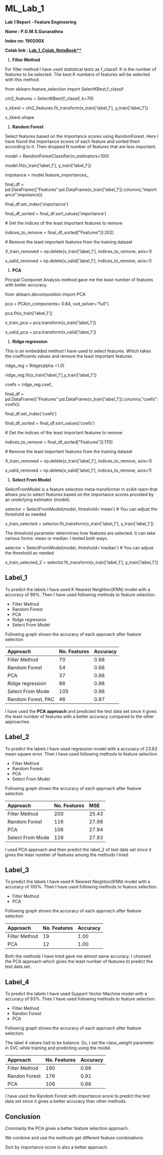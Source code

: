 # ML_Lab_1
<a name="_hdozfmfpopr7"></a>**Lab 1 Report - Feature Engineering**

**Name : P.G.M.S.Gunarathna** 

**Index no: 190200X**

**Colab link : [Lab_1_Colab_NoteBook**](https://colab.research.google.com/drive/11RJR7X_VPeabcDPl4rfxlnO8RJTbanVz?usp=sharing)**

1. **Filter Method**

For filter method I have used statistical tests as f\_classif. K is the number of features to be selected. The best K numbers of features will be selected with this method.

from sklearn.feature\_selection import SelectKBest,f\_classif

chi2\_features = SelectKBest(f\_classif, k=70)

x\_kbest = chi2\_features.fit\_transform(x\_train['label\_1'], y\_train['label\_1'])

x\_kbest.shape

1. **Random Forest**

Select features based on the importance scores using RandomForest. Here I have found the importance scores of each feature and sorted them according to it. Then dropped N number of features that are less important.

model = RandomForestClassifier(n\_estimators=100)

model.fit(x\_train['label\_1'], y\_train['label\_1'])  

impotance = model.feature\_importances\_

final\_df = pd.DataFrame({"Features":pd.DataFrame(x\_train['label\_1']).columns,"importance":impotance})

final\_df.set\_index('importance')

final\_df\_sorted = final\_df.sort\_values('importance')

\# Get the indices of the least important features to remove

indices\_to\_remove = final\_df\_sorted["Features"][:202]

\# Remove the least important features from the training dataset

X\_train\_removed = np.delete(x\_train['label\_1'], indices\_to\_remove, axis=1)

x\_valid\_removed = np.delete(x\_valid['label\_1'], indices\_to\_remove, axis=1)

1. **PCA**

Pricipal Componet Analysis method gave me the least number of features with better accuracy.

from sklearn.decomposition import PCA

pca = PCA(n\_components= 0.84, svd\_solver="full")

pca.fit(x\_train['label\_1'])

x\_train\_pca = pca.transform(x\_train['label\_1'])

x\_valid\_pca = pca.transform(x\_valid['label\_1'])


1. **Ridge regression**

This is an embedded method I have used to select features.  Which takes the coefficients values and remove the least important features.

ridge\_reg = Ridge(alpha =1.0)

ridge\_reg.fit(x\_train['label\_1'],y\_train['label\_1'])

coefs = ridge\_reg.coef\_

final\_df = pd.DataFrame({"Features":pd.DataFrame(x\_train['label\_1']).columns,"coefs":coefs})

final\_df.set\_index('coefs')

final\_df\_sorted = final\_df.sort\_values('coefs')

\# Get the indices of the least important features to remove

indices\_to\_remove = final\_df\_sorted["Features"][:170]

\# Remove the least important features from the training dataset

X\_train\_removed = np.delete(x\_train['label\_1'], indices\_to\_remove, axis=1)

x\_valid\_removed = np.delete(x\_valid['label\_1'], indices\_to\_remove, axis=1)

1. **Select From Model**

SelectFromModel is a feature selection meta-transformer in scikit-learn that allows you to select features based on the importance scores provided by an underlying estimator (model). 

selector = SelectFromModel(model, threshold='mean')  # You can adjust the threshold as needed

x\_train\_selected = selector.fit\_transform(x\_train['label\_1'], y\_train['label\_1'])

The threshold parameter determines how features are selected. It can take various forms: mean or median. I tested both ways. 

selector = SelectFromModel(model, threshold='median')  # You can adjust the threshold as needed

x\_train\_selected\_2 = selector.fit\_transform(x\_train['label\_1'], y\_train['label\_1'])

## <a name="_63wno6bipilg"></a>**Label\_1**
To predict the labels I have used K Nearest Neighbor(KNN) model with a accuracy of 99%. Then I have used following methods to feature selection.

- Filter Method
- Random Forest 
- PCA
- Ridge regression
- Select From Model

Following graph shows the accuracy of each approach after feature selection


|**Approach**|**No. Features**|**Accuracy**|
| :- | :- | :- |
|Filter Method|70|0\.98|
|Random Forest |54|0\.98|
|PCA|37|0\.98|
|Ridge regression|86|0\.98|
|Select From Mode|105|0\.98|
|Random Forest, PAC|46|0\.97|


I have used the **PCA approach** and predicted the test data set since it gives the least number of features with a better accuracy compared to the other approaches.
## <a name="_9geedt6rkc0a"></a>**Label\_2**
To predict the labels I have used regression model with a accuracy of 23.83 mean square error. Then I have used following methods to feature selection.

- Filter Method
- Random Forest 
- PCA
- Select From Model

Following graph shows the accuracy of each approach after feature selection



|**Approach**|**No. Features**|**MSE**|
| :- | :- | :- |
|Filter Method|200|25\.43|
|Random Forest |116|27\.98|
|PCA|106|27\.94|
|Select From Mode|128|27\.83|

I used PCA approach and then predict the label\_2 of test data set since it gives the least number of features among the methods I tried.
## <a name="_1yt3c7rf76kc"></a>**Label\_3**
To predict the labels I have used K Nearest Neighbor(KNN) model with a accuracy of 100%. Then I have used following methods to feature selection.

- Filter Method
- PCA

Following graph shows the accuracy of each approach after feature selection



|**Approach**|**No. Features**|**Accuracy**|
| :- | :- | :- |
|Filter Method|19|1\.00|
|PCA|12|1\.00|

Both the methods I have tried gave me almost same accuracy. I choosed the PCA approach which gives the least number of features to predict the test data set. 
## <a name="_d19nx41hpnkd"></a>**Label\_4**
To predict the labels I have used Support Vector Machine model with a accuracy of 93%. Then I have used following methods to feature selection.

- Filter Method
- Randon Forest 
- PCA

Following graph shows the accuracy of each approach after feature selection.

The label 4 values had to be balance. So, I set the class\_weight parameter in SVC while training and predicting using the model.



|**Approach**|**No. Features**|**Accuracy**|
| :- | :- | :- |
|Filter Method|190|0\.86|
|Randon Forest |176|0\.91|
|PCA|106|0\.86|


I have used the Random Forest with importance score to predict the test data set since it gives a better accuracy than other methods.

## <a name="_p337m3i862je"></a>**Conclusion** 
Commanly the PCA gives a better feature selection approach.

We combine and use the methods get different feature combinations

Sort by importance score is also a better approach.
